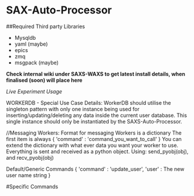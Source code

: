 # SAX-Auto-Processor

##Required Third party Libraries
- Mysqldb
- yaml (maybe)
- epics
- zmq
- msgpack (maybe)

**Check internal wiki under SAXS-WAXS to get latest install details, when finalised (soon) will place here**


*Live Experiment Usage*

WORKERDB - Special Use Case
Details:
WorkerDB should utilise the singleton pattern with only one instance being used for inserting/updating/deleting any data inside the current user database.
This single instance should only be instantiated by the SAXS-Auto-Processor.


//Messaging Workers:
Format for messaging Workers is a dictionary
The first item is always
{ 'command' : 'command_you_want_to_call' }
You can extend the dictionary with what ever data you want your worker to use.  Everything is sent and received as a python object. Using: send_pyobj(obj), and recv_pyobj(obj)

Default/Generic Commands
{ 'command' : 'update_user', 'user' : The new user name string }


#Specific Commands
